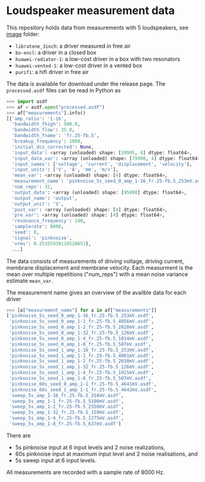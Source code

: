 # Loudspeaker measurement data

This repository holds data from measurements with 5 loudspeakers, see [image](./image) folder:

- `libratone_3inch`: a driver measured in free air
- `bo-encl`: a driver in a closed box
- `huawei-radiator-1`: a low-cost driver in a box with two resonators
- `huawei-vented-1`: a low-cost driver in a vented box
- `purifi`: a hifi driver in free air

The data is available for download under the release page. The `processed.asdf` files can be read in Python as

```python
>>> import asdf
>>> af = asdf.open("processed.asdf")
>>> af["measurements"].info()
[{'amp_ratio': '1-16',
  'bandwidth_fhigh': 500.0,
  'bandwidth_flow': 35.0,
  'bandwidth_fname': 'fr.25-fb.5',
  'breakup_frequency': 1000,
  'initial_dcs_corrected': None,
  'input_data': <array (unloaded) shape: [39995, 4] dtype: float64>,
  'input_data_var': <array (unloaded) shape: [79990, 4] dtype: float64>,
  'input_names': ['voltage', 'current', 'displacement', 'velocity'],
  'input_units': ['V', 'A', 'mm', 'm/s'],
  'mean_var': <array (unloaded) shape: [4] dtype: float64>,
  'measurement_name': 'pinknoise_5s_seed_0_amp_1-16_fr.25-fb.5_253mV.asdf',
  'num_reps': 32,
  'output_data': <array (unloaded) shape: [95990] dtype: float64>,
  'output_name': 'output',
  'output_unit': 'V',
  'post_var': <array (unloaded) shape: [4] dtype: float64>,
  'pre_var': <array (unloaded) shape: [4] dtype: float64>,
  'resonance_frequency': 140,
  'samplerate': 8000,
  'seed': 0,
  'signal': 'pinknoise',
  'vrms': 0.25355939110528053},
  ...]
```

The data consists of measurements of driving voltage, driving current, membrane displacement and membrane velocity. Each measurment is the mean over multiple repetitions ("num_reps") with a mean noise variance estimate `mean_var`.

The measurement name gives an overview of the availble data for each driver

```python
>>> [a["measurement_name"] for a in af["measurements"]]
['pinknoise_5s_seed_0_amp_1-16_fr.25-fb.5_253mV.asdf',
 'pinknoise_5s_seed_0_amp_1-1_fr.25-fb.5_4056mV.asdf',
 'pinknoise_5s_seed_0_amp_1-2_fr.25-fb.5_2028mV.asdf',
 'pinknoise_5s_seed_0_amp_1-32_fr.25-fb.5_126mV.asdf',
 'pinknoise_5s_seed_0_amp_1-4_fr.25-fb.5_1014mV.asdf',
 'pinknoise_5s_seed_0_amp_1-8_fr.25-fb.5_507mV.asdf',
 'pinknoise_5s_seed_1_amp_1-16_fr.25-fb.5_253mV.asdf',
 'pinknoise_5s_seed_1_amp_1-1_fr.25-fb.5_4061mV.asdf',
 'pinknoise_5s_seed_1_amp_1-2_fr.25-fb.5_2030mV.asdf',
 'pinknoise_5s_seed_1_amp_1-32_fr.25-fb.5_126mV.asdf',
 'pinknoise_5s_seed_1_amp_1-4_fr.25-fb.5_1015mV.asdf',
 'pinknoise_5s_seed_1_amp_1-8_fr.25-fb.5_507mV.asdf',
 'pinknoise_60s_seed_0_amp_1-1_fr.25-fb.5_4641mV.asdf',
 'pinknoise_60s_seed_1_amp_1-1_fr.25-fb.5_4642mV.asdf',
 'sweep_5s_amp_1-16_fr.25-fb.5_318mV.asdf',
 'sweep_5s_amp_1-1_fr.25-fb.5_5100mV.asdf',
 'sweep_5s_amp_1-2_fr.25-fb.5_2550mV.asdf',
 'sweep_5s_amp_1-32_fr.25-fb.5_159mV.asdf',
 'sweep_5s_amp_1-4_fr.25-fb.5_1275mV.asdf',
 'sweep_5s_amp_1-8_fr.25-fb.5_637mV.asdf']
```

There are 

- 5s pinknoise input at 6 input levels and 2 noise realizations,
- 60s pinknoise input at maximum input level and 2 noise realisations, and
- 5s sweep input at 6 input levels.

All measurements are recorded with a sample rate of 8000 Hz.
